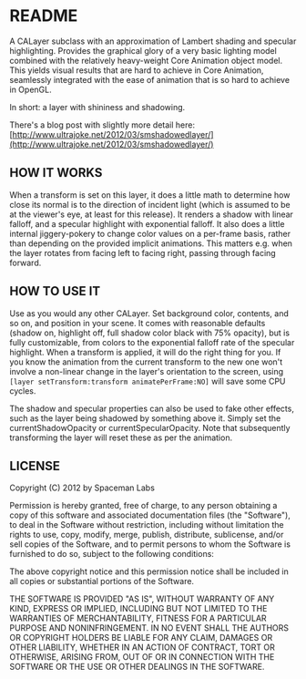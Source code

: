 README
======

A CALayer subclass with an approximation of Lambert shading and specular highlighting. Provides the graphical glory of a very basic lighting model combined with the relatively heavy-weight Core Animation object model. This yields visual results that are hard to achieve in Core Animation, seamlessly integrated with the ease of animation that is so hard to achieve in OpenGL.

In short: a layer with shininess and shadowing.

There's a blog post with slightly more detail here: [http://www.ultrajoke.net/2012/03/smshadowedlayer/](http://www.ultrajoke.net/2012/03/smshadowedlayer/)

HOW IT WORKS
------------

When a transform is set on this layer, it does a little math to determine how close its normal is to the direction of incident light (which is assumed to be at the viewer's eye, at least for this release). It renders a shadow with linear falloff, and a specular highlight with exponential falloff. It also does a little internal jiggery-pokery to change color values on a per-frame basis, rather than depending on the provided implicit animations. This matters e.g. when the layer rotates from facing left to facing right, passing through facing forward.

HOW TO USE IT
-------------

Use as you would any other CALayer. Set background color, contents, and so on, and position in your scene. It comes with reasonable defaults (shadow on, highlight off, full shadow color black with 75% opacity), but is fully customizable, from colors to the exponential falloff rate of the specular highlight. When a transform is applied, it will do the right thing for you. If you know the animation from the current transform to the new one won't involve a non-linear change in the layer's orientation to the screen, using `[layer setTransform:transform animatePerFrame:NO]` will save some CPU cycles.

The shadow and specular properties can also be used to fake other effects, such as the layer being shadowed by something above it. Simply set the currentShadowOpacity or currentSpecularOpacity. Note that subsequently transforming the layer will reset these as per the animation.

LICENSE
-------

Copyright (C) 2012 by Spaceman Labs

Permission is hereby granted, free of charge, to any person obtaining a copy
of this software and associated documentation files (the "Software"), to deal
in the Software without restriction, including without limitation the rights
to use, copy, modify, merge, publish, distribute, sublicense, and/or sell
copies of the Software, and to permit persons to whom the Software is
furnished to do so, subject to the following conditions:

The above copyright notice and this permission notice shall be included in
all copies or substantial portions of the Software.

THE SOFTWARE IS PROVIDED "AS IS", WITHOUT WARRANTY OF ANY KIND, EXPRESS OR
IMPLIED, INCLUDING BUT NOT LIMITED TO THE WARRANTIES OF MERCHANTABILITY,
FITNESS FOR A PARTICULAR PURPOSE AND NONINFRINGEMENT. IN NO EVENT SHALL THE
AUTHORS OR COPYRIGHT HOLDERS BE LIABLE FOR ANY CLAIM, DAMAGES OR OTHER
LIABILITY, WHETHER IN AN ACTION OF CONTRACT, TORT OR OTHERWISE, ARISING FROM,
OUT OF OR IN CONNECTION WITH THE SOFTWARE OR THE USE OR OTHER DEALINGS IN
THE SOFTWARE.
